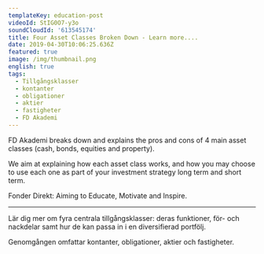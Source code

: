 ```yaml
---
templateKey: education-post
videoId: StIG0O7-y3o
soundCloudId: '613545174'
title: Four Asset Classes Broken Down - Learn more....
date: 2019-04-30T10:06:25.636Z
featured: true
image: /img/thumbnail.png
english: true
tags:
  - Tillgångsklasser
  - kontanter
  - obligationer
  - aktier
  - fastigheter
  - FD Akademi
---
```

FD Akademi breaks down and explains the pros and cons of 4 main asset classes (cash, bonds, equities and property). 

We aim at explaining how each asset class works, and how you may choose to use each one as part of your investment strategy long term and short term.

Fonder Direkt: Aiming to Educate, Motivate and Inspire.

---

Lär dig mer om fyra centrala tillgångsklasser: deras funktioner, för- och nackdelar samt hur de kan passa in i en diversifierad portfölj.

Genomgången omfattar kontanter, obligationer, aktier och fastigheter.
